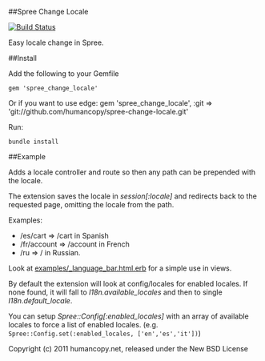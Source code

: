 ##Spree Change Locale

[![Build Status](https://secure.travis-ci.org/humancopy/spree-change-locale.png)](http://travis-ci.org/humancopy/spree-change-locale)

Easy locale change in Spree.

##Install

Add the following to your Gemfile

    gem 'spree_change_locale'

Or if you want to use edge:
    gem 'spree_change_locale', :git => 'git://github.com/humancopy/spree-change-locale.git'

Run:

    bundle install

##Example

Adds a locale controller and route so then any path can be prepended with the locale.

The extension saves the locale in *session[:locale]* and redirects back to the requested page, omitting the locale from the path.

Examples:

* /es/cart => /cart in Spanish
* /fr/account => /account in French
* /ru => / in Russian.

Look at [examples/_language_bar.html.erb](https://github.com/humancopy/spree-change-locale/blob/master/examples/_language_bar.html.erb) for a simple use in views.

By default the extension will look at config/locales for enabled locales. If none found, it will fall to *I18n.available_locales* and then to single *I18n.default_locale*.

You can setup *Spree::Config[:enabled_locales]* with an array of available locales to force a list of enabled locales. (e.g. ```Spree::Config.set(:enabled_locales, ['en','es','it'])```)

<!-- ## Testing

Be sure to add the rspec-rails gem to your Gemfile and then create a dummy test app for the specs to run against.

    $ bundle exec rake test app
    $ bundle exec rspec spec -->

Copyright (c) 2011 humancopy.net, released under the New BSD License
